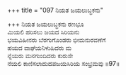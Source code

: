 +++
title = "097 ನಿಯತ ಜಯಲುಬ್ಧಕನು"

+++
ನಿಯತ ಜಯಲುಬ್ಧಕನು ರಣಭೂ  
ಮಿಯಲಿ ಹರಿಸಲು ಜಯದ ಸಿರಿಯನು  
ಭಯವಿಹೀನರು ಬೆರಗುಗೊಂಡರು ಭೀಮನುರವಣೆಗೆ  
ಹಯದ ವಾಘೆಯನಿಳುಹಿದರು ಮ  
ನ್ನೆಯರು ಮನಗುಂದಿದರು ಕುರುಸೇ  
ನೆಯಲಿ ಕಾಣಿಸಲಾದುದಪಜಯಸಿರಿಯ ಸಂಭ್ರಮವು      ॥97॥